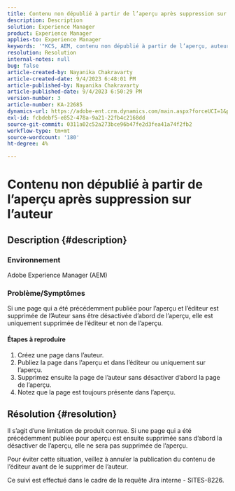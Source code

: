 ```yaml
---
title: Contenu non dépublié à partir de l’aperçu après suppression sur l’auteur
description: Description
solution: Experience Manager
product: Experience Manager
applies-to: Experience Manager
keywords: '"KCS, AEM, contenu non dépublié à partir de l’aperçu, auteur. '''
resolution: Resolution
internal-notes: null
bug: false
article-created-by: Nayanika Chakravarty
article-created-date: 9/4/2023 6:48:01 PM
article-published-by: Nayanika Chakravarty
article-published-date: 9/4/2023 6:50:29 PM
version-number: 3
article-number: KA-22685
dynamics-url: https://adobe-ent.crm.dynamics.com/main.aspx?forceUCI=1&pagetype=entityrecord&etn=knowledgearticle&id=d8849890-534b-ee11-be6e-6045bd0067ea
exl-id: fcbdebf5-e852-478a-9a21-22fb4c2168dd
source-git-commit: 0311a02c52a273bce96b47fe2d3fea41a74f2fb2
workflow-type: tm+mt
source-wordcount: '180'
ht-degree: 4%

---
```


# Contenu non dépublié à partir de l’aperçu après suppression sur l’auteur

## Description {#description}


### Environnement

Adobe Experience Manager (AEM)

### Problème/Symptômes

Si une page qui a été précédemment publiée pour l’aperçu et l’éditeur est supprimée de l’Auteur sans être désactivée d’abord de l’aperçu, elle est uniquement supprimée de l’éditeur et non de l’aperçu.

#### Étapes à reproduire

1. Créez une page dans l’auteur.
2. Publiez la page dans l’aperçu et dans l’éditeur ou uniquement sur l’aperçu.
3. Supprimez ensuite la page de l’auteur sans désactiver d’abord la page de l’aperçu.
4. Notez que la page est toujours présente dans l’aperçu.





## Résolution {#resolution}


Il s’agit d’une limitation de produit connue. Si une page qui a été précédemment publiée pour aperçu est ensuite supprimée sans d’abord la désactiver de l’aperçu, elle ne sera pas supprimée de l’aperçu.

Pour éviter cette situation, veillez à annuler la publication du contenu de l’éditeur avant de le supprimer de l’auteur.

Ce suivi est effectué dans le cadre de la requête Jira interne - SITES-8226.
